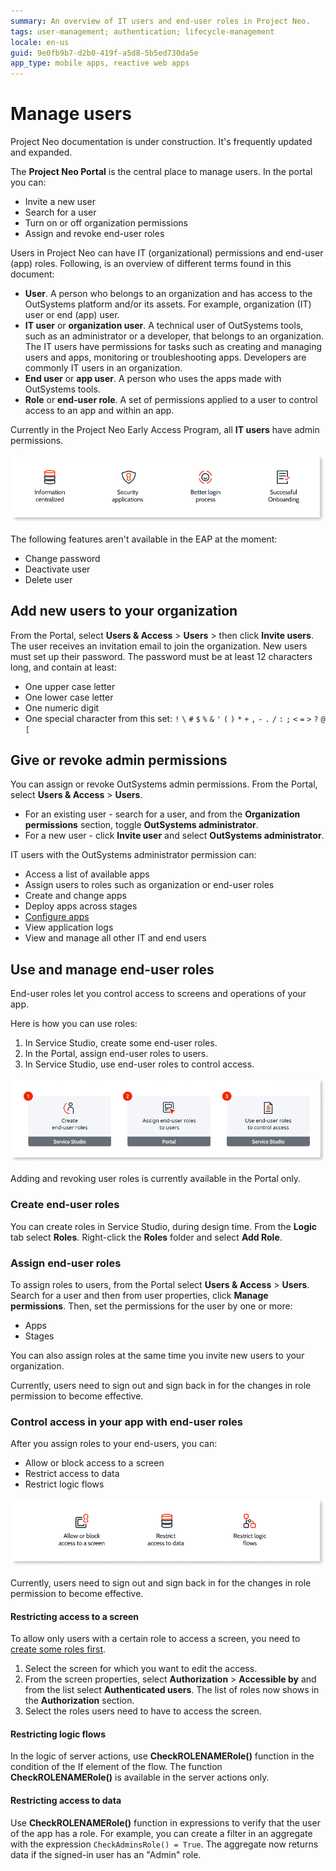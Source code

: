 ```yaml
---
summary: An overview of IT users and end-user roles in Project Neo.  
tags: user-management; authentication; lifecycle-management
locale: en-us
guid: 9e0fb9b7-d2b0-419f-a5d8-5b5ed730da5e
app_type: mobile apps, reactive web apps
---
```


# Manage users

<div class="info" markdown="1">

Project Neo documentation is under construction. It's frequently updated and expanded.

</div>

The **Project Neo Portal** is the central place to manage users. In the portal you can:

* Invite a new user
* Search for a user
* Turn on or off organization permissions
* Assign and revoke end-user roles

Users in Project Neo can have IT (organizational) permissions and end-user (app) roles. Following, is an overview of different terms found in this document:

* **User**. A person who belongs to an organization and has access to the OutSystems platform and/or its assets. For example, organization (IT) user or end (app) user. 
* **IT user** or **organization user**. A technical user of OutSystems tools, such as an administrator or a developer, that belongs to an organization. The IT users have permissions for tasks such as creating and managing users and apps, monitoring or troubleshooting apps. Developers are commonly IT users in an organization.
* **End user** or **app user**. A person who uses the apps made with OutSystems tools.
* **Role** or **end-user role**. A set of permissions applied to a user to control access to an app and within an app.

<div class="warning" markdown="1">

Currently in the Project Neo Early Access Program, all **IT users** have admin permissions.

</div>

![User management](images/manage-users-diag.png "User management")

The following features aren't available in the EAP at the moment:

* Change password
* Deactivate user
* Delete user

## Add new users to your organization

From the Portal, select **Users & Access** > **Users** > then click **Invite users**. The user receives an invitation email to join the organization. New users must set up their password. The password must be at least 12 characters long, and contain at least:

* One upper case letter
* One lower case letter
* One numeric digit
* One special character from this set: `!` `\` `#` `$` `%` `&` `'` `(` `)` `*` `+` `,` `-` `.` `/` `:` `;` `<` `=` `>` `?` `@` `[`

## Give or revoke admin permissions

You can assign or revoke OutSystems admin permissions. From the Portal, select **Users & Access** > **Users**.

* For an existing user - search for a user, and from the **Organization permissions** section, toggle **OutSystems administrator**.  
* For a new user - click **Invite user** and select  **OutSystems administrator**.

IT users with the OutSystems administrator permission can:

* Access a list of available apps
* Assign users to roles such as organization or end-user roles
* Create and change apps
* Deploy apps across stages
* [Configure apps](./configuration-management.md)
* View application logs
* View and manage all other IT and end users

## Use and manage end-user roles

End-user roles let you control access to screens and operations of your app.

Here is how you can use roles:

1. In Service Studio, create some end-user roles.
2. In the Portal, assign end-user roles to users.
3. In Service Studio, use end-user roles to control access.

![How you can use roles](images/use-roles-diag.png "How you can use roles")

<div class="info" markdown="1">

Adding and revoking user roles is currently available in the Portal only.

</div>

### Create end-user roles

You can create roles in Service Studio, during design time. From the **Logic** tab select **Roles**. Right-click the **Roles** folder and select **Add Role**.

### Assign end-user roles

To assign roles to users, from the Portal select **Users & Access** > **Users**. Search for a user and then from user properties, click **Manage permissions**.  Then, set the permissions for the user by one or more:

* Apps
* Stages

You can also assign roles at the same time you invite new users to your organization.

<div class="warning" markdown="1">

Currently, users need to sign out and sign back in for the changes in role permission to become effective.

</div>

### Control access in your app with end-user roles

After you assign roles to your end-users, you can:

* Allow or block access to a screen
* Restrict access to data
* Restrict logic flows

![Control access in your app](images/control-access-in-your-app-diag.png "Control access in your app")

<div class="warning" markdown="1">

Currently, users need to sign out and sign back in for the changes in role permission to become effective.

</div>

#### Restricting access to a screen

To allow only users with a certain role to access a screen, you need to [create some roles first](#create-end-user-roles).

1. Select the screen for which you want to edit the access.
1. From the screen properties, select **Authorization** > **Accessible by** and from the list select **Authenticated users**. The list of roles now shows in the **Authorization** section.
1. Select the roles users need to have to access the screen.

#### Restricting logic flows

In the logic of server actions, use **CheckROLENAMERole()** function in the condition of the If element of the flow. The function **CheckROLENAMERole()** is available in the server actions only.

#### Restricting access to data

Use **CheckROLENAMERole()** function in expressions to verify that the user of the app has a role. For example, you can create a filter in an aggregate with the expression `CheckAdminsRole() = True`. The aggregate now returns data if the signed-in user has an "Admin" role.


